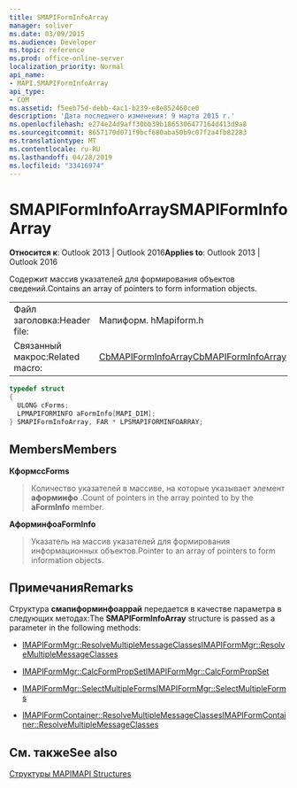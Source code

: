 ```yaml
---
title: SMAPIFormInfoArray
manager: soliver
ms.date: 03/09/2015
ms.audience: Developer
ms.topic: reference
ms.prod: office-online-server
localization_priority: Normal
api_name:
- MAPI.SMAPIFormInfoArray
api_type:
- COM
ms.assetid: f5eeb75d-debb-4ac1-b239-e8e852460ce0
description: 'Дата последнего изменения: 9 марта 2015 г.'
ms.openlocfilehash: e274e24d9aff30bb39b1865306477164d413d9a8
ms.sourcegitcommit: 8657170d071f9bcf680aba50b9c07f2a4fb82283
ms.translationtype: MT
ms.contentlocale: ru-RU
ms.lasthandoff: 04/28/2019
ms.locfileid: "33416974"
---
```

# <a name="smapiforminfoarray"></a><span data-ttu-id="45497-103">SMAPIFormInfoArray</span><span class="sxs-lookup"><span data-stu-id="45497-103">SMAPIFormInfoArray</span></span>

  
  
<span data-ttu-id="45497-104">**Относится к**: Outlook 2013 | Outlook 2016</span><span class="sxs-lookup"><span data-stu-id="45497-104">**Applies to**: Outlook 2013 | Outlook 2016</span></span> 
  
<span data-ttu-id="45497-105">Содержит массив указателей для формирования объектов сведений.</span><span class="sxs-lookup"><span data-stu-id="45497-105">Contains an array of pointers to form information objects.</span></span> 
  
|||
|:-----|:-----|
|<span data-ttu-id="45497-106">Файл заголовка:</span><span class="sxs-lookup"><span data-stu-id="45497-106">Header file:</span></span>  <br/> |<span data-ttu-id="45497-107">Мапиформ. h</span><span class="sxs-lookup"><span data-stu-id="45497-107">Mapiform.h</span></span>  <br/> |
|<span data-ttu-id="45497-108">Связанный макрос:</span><span class="sxs-lookup"><span data-stu-id="45497-108">Related macro:</span></span>  <br/> |[<span data-ttu-id="45497-109">CbMAPIFormInfoArray</span><span class="sxs-lookup"><span data-stu-id="45497-109">CbMAPIFormInfoArray</span></span>](cbmapiforminfoarray.md) <br/> |
   
```cpp
typedef struct
{
  ULONG cForms;
  LPMAPIFORMINFO aFormInfo[MAPI_DIM];
} SMAPIFormInfoArray, FAR * LPSMAPIFORMINFOARRAY;

```

## <a name="members"></a><span data-ttu-id="45497-110">Members</span><span class="sxs-lookup"><span data-stu-id="45497-110">Members</span></span>

 <span data-ttu-id="45497-111">**Кформс**</span><span class="sxs-lookup"><span data-stu-id="45497-111">**cForms**</span></span>
  
> <span data-ttu-id="45497-112">Количество указателей в массиве, на которые указывает элемент **аформинфо** .</span><span class="sxs-lookup"><span data-stu-id="45497-112">Count of pointers in the array pointed to by the **aFormInfo** member.</span></span> 
    
 <span data-ttu-id="45497-113">**Аформинфо**</span><span class="sxs-lookup"><span data-stu-id="45497-113">**aFormInfo**</span></span>
  
> <span data-ttu-id="45497-114">Указатель на массив указателей для формирования информационных объектов.</span><span class="sxs-lookup"><span data-stu-id="45497-114">Pointer to an array of pointers to form information objects.</span></span>
    
## <a name="remarks"></a><span data-ttu-id="45497-115">Примечания</span><span class="sxs-lookup"><span data-stu-id="45497-115">Remarks</span></span>

<span data-ttu-id="45497-116">Структура **смапиформинфоаррай** передается в качестве параметра в следующих методах:</span><span class="sxs-lookup"><span data-stu-id="45497-116">The **SMAPIFormInfoArray** structure is passed as a parameter in the following methods:</span></span> 
  
- [<span data-ttu-id="45497-117">IMAPIFormMgr::ResolveMultipleMessageClasses</span><span class="sxs-lookup"><span data-stu-id="45497-117">IMAPIFormMgr::ResolveMultipleMessageClasses</span></span>](imapiformmgr-resolvemultiplemessageclasses.md)
    
- [<span data-ttu-id="45497-118">IMAPIFormMgr::CalcFormPropSet</span><span class="sxs-lookup"><span data-stu-id="45497-118">IMAPIFormMgr::CalcFormPropSet</span></span>](imapiformmgr-calcformpropset.md)
    
- [<span data-ttu-id="45497-119">IMAPIFormMgr::SelectMultipleForms</span><span class="sxs-lookup"><span data-stu-id="45497-119">IMAPIFormMgr::SelectMultipleForms</span></span>](imapiformmgr-selectmultipleforms.md)
    
- [<span data-ttu-id="45497-120">IMAPIFormContainer::ResolveMultipleMessageClasses</span><span class="sxs-lookup"><span data-stu-id="45497-120">IMAPIFormContainer::ResolveMultipleMessageClasses</span></span>](imapiformcontainer-resolvemultiplemessageclasses.md)
    
## <a name="see-also"></a><span data-ttu-id="45497-121">См. также</span><span class="sxs-lookup"><span data-stu-id="45497-121">See also</span></span>



[<span data-ttu-id="45497-122">Структуры MAPI</span><span class="sxs-lookup"><span data-stu-id="45497-122">MAPI Structures</span></span>](mapi-structures.md)

